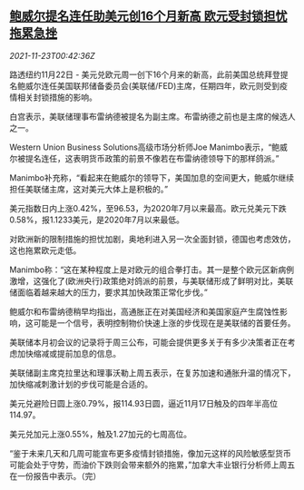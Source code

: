 <!--1637629262000-->
[鲍威尔提名连任助美元创16个月新高 欧元受封锁担忧拖累急挫](https://cn.reuters.com/article/forex-close-1122-mon-idCNKBS2I801L)
------

<div><i>2021-11-23T00:42:36Z</i></div><p>路透纽约11月22日 - 美元兑欧元周一创下16个月来的新高，此前美国总统拜登提名鲍威尔连任美国联邦储备委员会(美联储/FED)主席，任期四年，欧元则受到疫情相关封锁措施的影响。</p><p>白宫表示，美联储理事布雷纳德被提名为副主席。布雷纳德之前也是主席的候选人之一。</p><p>Western Union Business Solutions高级市场分析师Joe Manimbo表示，“鲍威尔被提名连任，这表明货币政策的前景不像若在布雷纳德领导下的那样鸽派。”</p><p>Manimbo补充称，“看起来在鲍威尔的领导下，美国加息的空间更大，鲍威尔继续担任美联储主席，这对美元大体上是积极的。”</p><p>美元指数日内上涨0.42%，至96.53，为2020年7月以来最高。欧元兑美元下跌0.58%，报1.1233美元，是2020年7月以来最低。</p><p>对欧洲新的限制措施的担忧加剧，奥地利进入另一次全面封锁，德国也考虑效仿，这也拖累欧元走低。</p><p>Manimbo称：“这在某种程度上是对欧元的组合拳打击。其一是整个欧元区新病例激增，这强化了(欧洲央行)政策绝对鸽派的前景，与美联储形成了鲜明对比，美联储面临着越来越大的压力，要求其加快政策正常化步伐。”</p><p>鲍威尔和布雷纳德稍早均指出，高通胀正在对美国经济和美国家庭产生腐蚀性影响，这可能是一个信号，表明控制物价快速上涨的步伐现在是美联储的首要任务。</p><p>美联储本月初会议的记录将于周三公布，可能会提供更多关于有多少决策者正在考虑加快缩减或提前加息的信息。</p><p>美联储副主席克拉里达和理事沃勒上周五表示，在复苏加速和通胀升温的情况下，加快缩减刺激计划的步伐可能是合适的。</p><p>美元兑避险日圆上涨0.79%，报114.93日圆，逼近11月17日触及的四年半高位114.97。</p><p>美元兑加元上涨0.55%，触及1.27加元的七周高位。</p><p>“鉴于未来几天和几周可能宣布更多疫情封锁措施，像加元这样的风险敏感型货币可能会处于守势，而油价下跌则会带来额外的拖累，”加拿大丰业银行分析师上周五在一份报告中表示。（完）</p>

